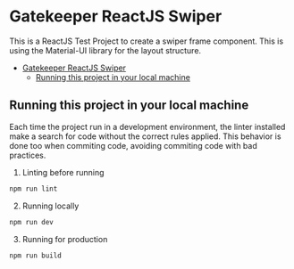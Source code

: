 # Gatekeeper ReactJS Swiper

This is a ReactJS Test Project to create a swiper frame component. This is using the Material-UI library for the layout structure.

- [Gatekeeper ReactJS Swiper](#gatekeeper-reactjs-swiper)
  - [Running this project in your local machine](#running-this-project-in-your-local-machine)

## Running this project in your local machine

Each time the project run in a development environment, the linter installed make a search for code without the correct rules applied. This behavior is done too when commiting code, avoiding commiting code with bad practices.

1. Linting before running

```bash
npm run lint
```

2. Running locally

```bash
npm run dev
```

3. Running for production

```bash
npm run build
```
